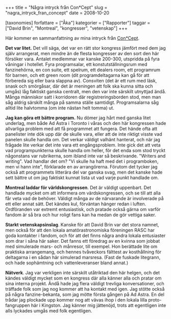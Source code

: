+++
title = "Några intryck från Con*Cept"
slug = "nagra_intryck_fran_concept"
date = 2008-10-20

[taxonomies]
forfattare = ["Åka"]
kategorier = ["Rapporter"]
taggar = ["David Brin", "Montreal", "kongresser", "vetenskap"]
+++

Här kommer en sammanfattning av mina intryck från [Con*Cept](http://www.conceptsff.ca).

<strong>Det var litet.</strong> Det vill säga, det var en rätt stor kongress jämfört med dem jag själv arrangerat, men mindre än de flesta kongresser av den sort den här försöker vara. Antalet medlemmar var kanske 200-300, utspridda på fyra våningar i hotellet. Fyra programsalar, ett konstutställningsrum med fanzinehörna, en con suite, ett spelrum, ett dealers room, ett programrum för barnen, och ett green room (dit programdeltagarna kan gå för att förbereda sig eller bara slappna av). Consviten (det är ett rum med läsk, snask och smörgåsar, där det är meningen att folk ska kunna sitta och umgås) låg faktiskt ganska centralt, men den var inte särskilt utnyttjad ändå. Många människor satt i korridoren där registreringsborden stod, men man såg aldrig särskilt många på samma ställe samtidigt. Programsalarna såg alltid lite halvtomma (om inte nästan helt tomma) ut.

<!-- more -->

<strong>Jag kan göra ett bättre program.</strong> Nu dömer jag hårt med ganska litet underlag, men både Ad Astra i Toronto i våras och den här kongressen hade allvarliga problem med att få programmet att fungera. Det hände ofta att panelister inte dök upp där de skulle vara, eller att de inte riktigt visste vad panelen skulle handla om. Det verkar väldigt valhänt hanterat, och när jag frågade lite verkar det inte vara ett engångsproblem. Inte gick det att veta vad programpunkterna skulle handla om heller, för det enda som stod tryckt någonstans var rubrikerna, som ibland inte var så beskrivande. "Writers and writing". Vad handlar det om? "Vi skulle ha haft med det i programboken, men vi hann inte", förklarade en av arrangörerna. Förutom det tycker jag också att programmets litterära del var ganska svag, men det kanske hade sett bättre ut om jag faktiskt kunnat lista ut vad varje punkt handlade om.

<strong>Montreal laddar för världskongressen</strong>. Det är väldigt uppenbart. Det handlade mycket om att informera om värdskongressen, och se till att alla får veta vad de behöver. Väldigt många av de närvarande är involverade på ett eller annat sätt. Det kändes kul, förväntan hänger redan i luften. Ordföranden var extremt entusiastisk, och pratade också gärna om varför fandom är så bra och hur roligt fans kan ha medan de gör vettiga saker.

<strong>Starkt vetenskapsinslag</strong>. Kanske för att David Brin var det stora namnet, men också för att den lokala amatörastronomiska föreningen RASC har goda kontakter i fandom, och för att det finns några andra lokala entusiaster som drar i såna här saker. Det fanns ett föredrag av en kvinna som jobbat med simulerade mars- och månresor, till exempel. Hon berättade lite om praktiska arrangemang, och hennes tvåveckors fälttest av kosthållning för deltagarna i en sådan här simulerad marsresa. (Fast de fuskade litegrann, och hade sophämtning och vattenleveranser bland annat.)

**Nätverk**. Jag var verkligen inte särskilt utåtriktad den här helgen, och det kändes väldigt mycket som en kongress där alla känner alla och pratar om sina interna projekt. Ändå hade jag flera väldigt trevliga konversationer, och träffade folk som jag nog kommer att ha kontakt med igen. Jag stötte också på några fanzine-bekanta, som jag mötte första gången på Ad Astra. En del trådar jag plockade upp kommer nog att vävas ihop i den lokala lilla proto-fangruppen här i Kingston. Jag känner mig jättenöjd, trots att egentligen inte alls lyckades umgås med folk egentligen.
